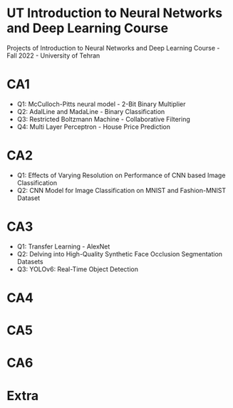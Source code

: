# UT Introduction to Neural Networks and Deep Learning Course
Projects of Introduction to Neural Networks and Deep Learning Course - Fall 2022 - University of Tehran
# CA1
  * Q1: McCulloch-Pitts neural model - 2-Bit Binary Multiplier
  * Q2: AdalLine and MadaLine - Binary Classification
  * Q3: Restricted Boltzmann Machine - Collaborative Filtering
  * Q4: Multi Layer Perceptron - House Price Prediction
# CA2
 * Q1: Effects of Varying Resolution on Performance of CNN based Image Classification
 * Q2: CNN Model for Image Classification on MNIST and Fashion-MNIST Dataset
# CA3
  * Q1: Transfer Learning - AlexNet
  * Q2: Delving into High-Quality Synthetic Face Occlusion Segmentation Datasets
  * Q3: YOLOv6: Real-Time Object Detection
# CA4
# CA5
# CA6
# Extra
